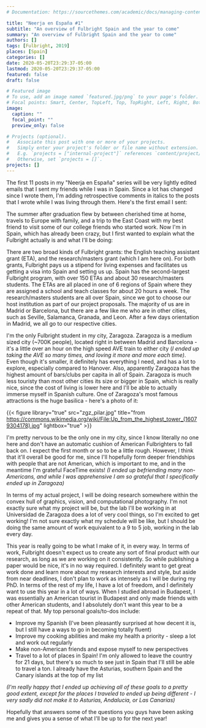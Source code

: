 ```yaml
---
# Documentation: https://sourcethemes.com/academic/docs/managing-content/

title: "Neerja en España #1"
subtitle: "An overview of Fulbright Spain and the year to come"
summary: "An overview of Fulbright Spain and the year to come"
authors: []
tags: [Fulbright, 2019]
places: [Spain]
categories: []
date: 2020-05-20T23:29:37-05:00
lastmod: 2020-05-20T23:29:37-05:00
featured: false
draft: false

# Featured image
# To use, add an image named `featured.jpg/png` to your page's folder.
# Focal points: Smart, Center, TopLeft, Top, TopRight, Left, Right, BottomLeft, Bottom, BottomRight.
image:
  caption: ""
  focal_point: ""
  preview_only: false

# Projects (optional).
#   Associate this post with one or more of your projects.
#   Simply enter your project's folder or file name without extension.
#   E.g. `projects = ["internal-project"]` references `content/project/deep-learning/index.md`.
#   Otherwise, set `projects = []`.
projects: []
---
```


The first 11 posts in my "Neerja en España" series will be very lightly edited emails that I sent my friends while I was in Spain. Since a lot has changed since I wrote them, I'm adding retrospective comments in italics to the posts that I wrote while I was living through them. Here's the first email I sent:

The summer after graduation flew by between cherished time at home, travels to Europe with family, and a trip to the East Coast with my best friend to visit some of our college friends who started work. Now I'm in Spain, which has already been crazy, but I first wanted to explain what the Fulbright actually is and what I'll be doing:

There are two broad kinds of Fulbright grants: the English teaching assistant grant (ETA), and the research/masters grant (which I am here on). For both grants, Fulbright pays us a stipend for living expenses and facilitates us getting a visa into Spain and setting us up. Spain has the second-largest Fulbright program, with over 150 ETAs and about 30 research/masters students. The ETAs are all placed in one of 6 regions of Spain where they are assigned a school and teach classes for about 20 hours a week. The research/masters students are all over Spain, since we got to choose our host institution as part of our project proposals. The majority of us are in Madrid or Barcelona, but there are a few like me who are in other cities, such as Seville, Salamanca, Granada, and Leon. After a few days orientation in Madrid, we all go to our respective cities.

I'm the only Fulbright student in my city, Zaragoza. Zaragoza is a medium sized city (~700K people), located right in between Madrid and Barcelona - it's a little over an hour on the high speed AVE train to either city (*I ended up taking the AVE so many times, and loving it more and more each time)*. Even though it's smaller, it definitely has everything I need, and has a lot to explore, especially compared to Hanover. Also, apparently Zaragoza has the highest amount of bars/clubs per capita in all of Spain. Zaragoza is much less touristy than most other cities its size or bigger in Spain, which is really nice, since the cost of living is lower here and I'll be able to actually immerse myself in Spanish culture. One of Zaragoza's most famous attractions is the huge basilica - here's a photo of it:

 {{< figure library="true" src="zgz_pilar.jpg" title="from https://commons.wikimedia.org/wiki/File:Up_from_the_highest_tower_(16079304178).jpg" lightbox="true" >}}

I'm pretty nervous to be the only one in my city, since I know literally no one here and don't have an automatic cushion of American Fulbrighters to fall back on. I expect the first month or so to be a little rough. However, I think that it'll overall be good for me, since I'll hopefully form deeper friendships with people that are not American, which is important to me, and in the meantime I'm grateful FaceTime exists! *(I ended up befriending many non-Americans, and while I was apprehensive I am so grateful that I specifically ended up in Zaragoza)*

In terms of my actual project, I will be doing research somewhere within the convex hull of graphics, vision, and computational photography. I'm not exactly sure what my project will be, but the lab I'll be working in at Universidad de Zaragoza does a lot of very cool things, so I'm excited to get working! I'm not sure exactly what my schedule will be like, but I should be doing the same amount of work equivalent to a 9 to 5 job, working in the lab every day.

This year is really going to be what I make of it, in every way. In terms of work, Fulbright doesn't expect us to create any sort of final product with our research, as long as we are working on it consistently. So while publishing a paper would be nice, it's in no way required. I definitely want to get great work done and learn more about my research interests and style, but aside from near deadlines, I don't plan to work as intensely as I will be during my PhD. In terms of the rest of my life, I have a lot of freedom, and I definitely want to use this year in a lot of ways. When I studied abroad in Budapest, I was essentially an American tourist in Budapest and only made friends with other American students, and I absolutely don't want this year to be a repeat of that. My top personal goals/to-dos include:

- Improve my Spanish (I've been pleasantly surprised at how decent it is, but I still have a ways to go in becoming totally fluent)
- Improve my cooking abilities and make my health a priority - sleep a lot and work out regularly
- Make non-American friends and expose myself to new perspectives
- Travel to a lot of places in Spain! I'm only allowed to leave the country for 21 days, but there's so much to see just in Spain that I'll still be able to travel a ton. I already have the Asturias, southern Spain and the Canary islands at the top of my list

*(I'm really happy that I ended up achieving all of these goals to a pretty good extent, except for the places I traveled to ended up being different - I very sadly did not make it to Asturias, Andalucia, or Las Canarias)*

Hopefully that answers some of the questions you guys have been asking me and gives you a sense of what I'll be up to for the next year!